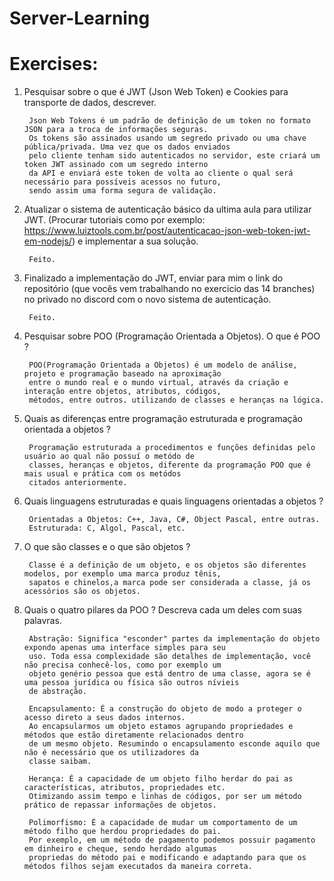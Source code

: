 # Server-Learning
# Exercises:
1. Pesquisar sobre o que é JWT (Json Web Token) e Cookies para transporte de dados, descrever.

        Json Web Tokens é um padrão de definição de um token no formato JSON para a troca de informações seguras. 
        Os tokens são assinados usando um segredo privado ou uma chave pública/privada. Uma vez que os dados enviados 
        pelo cliente tenham sido autenticados no servidor, este criará um token JWT assinado com um segredo interno 
        da API e enviará este token de volta ao cliente o qual será necessário para possíveis acessos no futuro, 
        sendo assim uma forma segura de validação.

2. Atualizar o sistema de autenticação básico da ultima aula para utilizar JWT. (Procurar tutoriais como por exemplo: https://www.luiztools.com.br/post/autenticacao-json-web-token-jwt-em-nodejs/) e implementar a sua solução.

        Feito.

3. Finalizado a implementação do JWT, enviar para mim o link do repositório (que vocês vem trabalhando no exercicio das 14 branches) no privado no discord com o novo sistema de autenticação.

        Feito.

4. Pesquisar sobre POO (Programação Orientada a Objetos). O que é POO ?

        POO(Programação Orientada a Objetos) é um modelo de análise, projeto e programação baseado na aproximação 
        entre o mundo real e o mundo virtual, através da criação e interação entre objetos, atributos, códigos, 
        métodos, entre outros. utilizando de classes e heranças na lógica.

6. Quais as diferenças entre programação estruturada e programação orientada a objetos ?

        Programação estruturada a procedimentos e funções definidas pelo usuário ao qual não possuí o metódo de 
        classes, heranças e objetos, diferente da programação POO que é mais usual e prática com os metódos 
        citados anteriormente.

7. Quais linguagens estruturadas e quais linguagens orientadas a objetos ?

        Orientadas a Objetos: C++, Java, C#, Object Pascal, entre outras.
        Estruturada: C, Algol, Pascal, etc.

8. O que são classes e o que são objetos ?

        Classe é a definição de um objeto, e os objetos são diferentes modelos, por exemplo uma marca produz tênis, 
        sapatos e chinelos,a marca pode ser considerada a classe, já os acessórios são os objetos.
        

9. Quais o quatro pilares da POO ? Descreva cada um deles com suas palavras.

        Abstração: Significa "esconder" partes da implementação do objeto expondo apenas uma interface simples para seu 
        uso. Toda essa complexidade são detalhes de implementação, você não precisa conhecê-los, como por exemplo um 
        objeto genério pessoa que está dentro de uma classe, agora se é uma pessoa jurídica ou física são outros nívieis 
        de abstração.
        
        Encapsulamento: É a construção do objeto de modo a proteger o acesso direto a seus dados internos. 
        Ao encapsularmos um objeto estamos agrupando propriedades e métodos que estão diretamente relacionados dentro 
        de um mesmo objeto. Resumindo o encapsulamento esconde aquilo que não é necessário que os utilizadores da 
        classe saibam.
        
        Herança: É a capacidade de um objeto filho herdar do pai as características, atributos, propriedades etc. 
        Otimizando assim tempo e linhas de códigos, por ser um método prático de repassar informações de objetos.
        
        Polimorfismo: É a capacidade de mudar um comportamento de um método filho que herdou propriedades do pai. 
        Por exemplo, em um método de pagamento podemos possuir pagamento em dinheiro e cheque, sendo herdado algumas 
        propriedas do método pai e modificando e adaptando para que os métodos filhos sejam executados da maneira correta.
        
        
        
        
        



        

        
